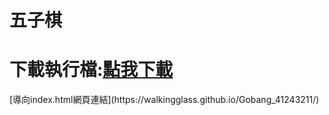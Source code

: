 # 五子棋
<h1 style = font-size: 20px>下載執行檔:<a href="https://github.com/walkingglass/Gobang_41243211/raw/main/Gobang.exe">點我下載</a></h1>
[導向index.html網頁連結](https://walkingglass.github.io/Gobang_41243211/)

